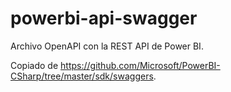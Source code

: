 # powerbi-api-swagger

Archivo OpenAPI con la REST API de Power BI. 

Copiado de https://github.com/Microsoft/PowerBI-CSharp/tree/master/sdk/swaggers.

